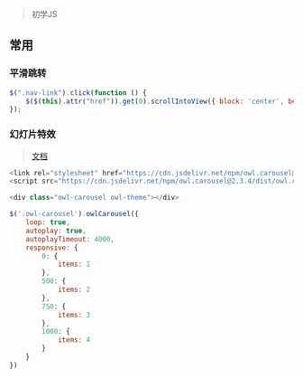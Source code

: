 <!-- 
title: JQuery
sort: 
--> 

> 初学JS

## 常用

### 平滑跳转

```js
$(".nav-link").click(function () {
	$($(this).attr("href")).get(0).scrollIntoView({ block: 'center', behavior: 'smooth' })
});
```

### 幻灯片特效

> [文档](https://owlcarousel2.github.io/OwlCarousel2/)

```js
<link rel="stylesheet" href="https://cdn.jsdelivr.net/npm/owl.carousel@2.3.4/dist/assets/owl.carousel.min.css">
<script src="https://cdn.jsdelivr.net/npm/owl.carousel@2.3.4/dist/owl.carousel.min.js"></script>

<div class="owl-carousel owl-theme"></div>

$('.owl-carousel').owlCarousel({
	loop: true,
	autoplay: true,
	autoplayTimeout: 4000,
	responsive: {
		0: {
			items: 1
		},
		500: {
			items: 2
		},
		750: {
			items: 3
		},
		1000: {
			items: 4
		}
	}
})
```


